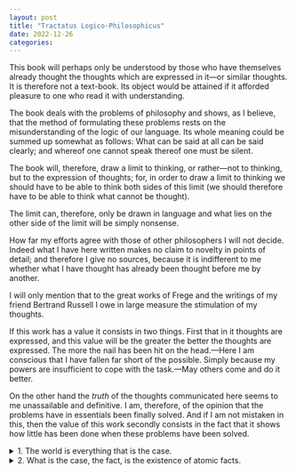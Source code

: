 ```yaml
---
layout: post
title: "Tractatus Logico-Philosophicus"
date: 2022-12-26
categories:
---
```


This book will perhaps only be understood by those who have themselves already thought the thoughts which are expressed in it—or similar thoughts. It is therefore not a text-book. Its object would be attained if it afforded pleasure to one who read it with understanding.

The book deals with the problems of philosophy and shows, as I believe, that the method of formulating these problems rests on the misunderstanding of the logic of our language. Its whole meaning could be summed up somewhat as follows: What can be said at all can be said clearly; and whereof one cannot speak thereof one must be silent.

The book will, therefore, draw a limit to thinking, or rather—not to thinking, but to the expression of thoughts; for, in order to draw a limit to thinking we should have to be able to think both sides of this limit (we should therefore have to be able to think what cannot be thought).

The limit can, therefore, only be drawn in language and what lies on the other side of the limit will be simply nonsense.

How far my efforts agree with those of other philosophers I will not decide. Indeed what I have here written makes no claim to novelty in points of detail; and therefore I give no sources, because it is indifferent to me whether what I have thought has already been thought before me by another.

I will only mention that to the great works of Frege and the writings of my friend Bertrand Russell I owe in large measure the stimulation of my thoughts.

If this work has a value it consists in two things. First that in it thoughts are expressed, and this value will be the greater the better the thoughts are expressed. The more the nail has been hit on the head.—Here I am conscious that I have fallen far short of the possible. Simply because my powers are insufficient to cope with the task.—May others come and do it better.

On the other hand the *truth* of the thoughts communicated here seems to me unassailable and definitive. I am, therefore, of the opinion that the problems have in essentials been finally solved. And if I am not mistaken in this, then the value of this work secondly consists in the fact that it shows how little has been done when these problems have been solved.



<details><summary> 1. The world is everything that is the case. </summary>

<blockquote>

<details><summary markdown='span'> 1.1. The world is the totality of facts, not of things. </summary>

<blockquote markdown='span'>

1.11. The world is determined by the facts, and by these being *all* the facts.
  
1.12. For the totality of facts determines both what is the case, and also all that is not the case.
  
1.13. The facts in logical space are the world.

</blockquote>

</details>

<details><summary> 1.2. The world divides into facts. </summary><blockquote>

1.21. Any one can either be the case or not be the case, and everything else remain the same.

</blockquote>

</details>

</blockquote>

</details>





<details><summary markdown='span'> 2. What is the case, the fact, is the existence of atomic facts. </summary><blockquote markdown='span'>


 <details><summary markdown='span'> 2.0 </summary><blockquote markdown='span'>
  
  2.01
  
  2.02
  
  2.03
  
  2.04
  
  2.05
  
  2.06
  
 </blockquote></details>
 

 <details><summary markdown='span'> 2.1. </summary><blockquote markdown='span'>
  
  2.11
  
  2.12
  
  2.13
  
  2.14
  
  2.15
  
  2.16
  
  2.17
  
  2.18
  
  2.19
  
 </blockquote></details>
 
  <details><summary markdown='span'> 2.2. </summary><blockquote markdown='span'>
  
  2.20
  
  2.21
  
 </blockquote></details>
 

</blockquote></details>



